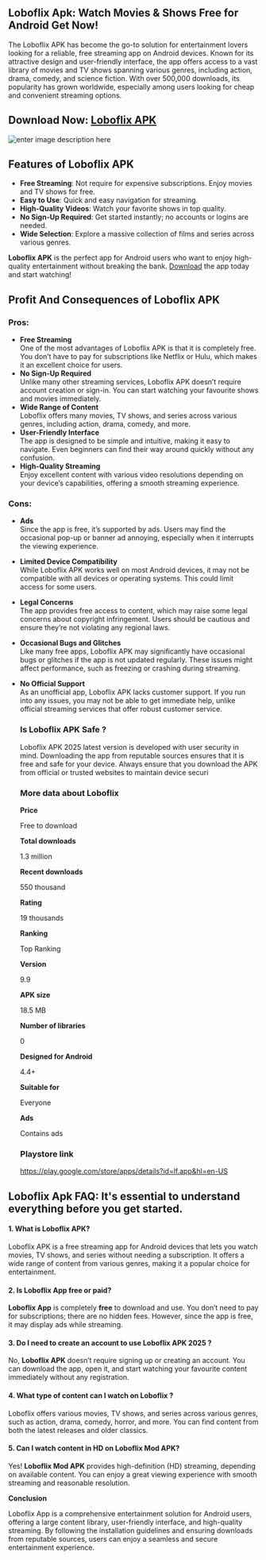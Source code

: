 ## Loboflix Apk: Watch Movies & Shows Free for Android Get Now!
The Loboflix APK has become the go-to solution for entertainment lovers looking for a reliable, free streaming app on Android devices. Known for its attractive design and user-friendly interface, the app offers access to a vast library of movies and TV shows spanning various genres, including action, drama, comedy, and science fiction. With over 500,000 downloads, its popularity has grown worldwide, especially among users looking for cheap and convenient streaming options.
## Download Now: [Loboflix APK](https://www.apkroute.com/loboflix-apk/)
![enter image description here](https://tse2.mm.bing.net/th?id=OIP.y3YovL2-8sMul3wMYYnAYwHaEK&pid=Api&P=0&h=180)
## Features of Loboflix APK

-   **Free Streaming**: Not require for expensive subscriptions. Enjoy movies and TV shows for free.
-   **Easy to Use**: Quick and easy navigation for streaming.
-   **High-Quality Videos**: Watch your favorite shows in top quality.
-   **No Sign-Up Required**: Get started instantly; no accounts or logins are needed.
-   **Wide Selection**: Explore a massive collection of films and series across various genres.

**Loboflix APK** is the perfect app for Android users who want to enjoy high-quality entertainment without breaking the bank. [Download](https://www.apkroute.com/loboflix-apk/) the app today and start watching!
## Profit And Consequences of Loboflix APK

### **Pros:**

-   **Free Streaming**  
    One of the most advantages of Loboflix APK is that it is completely free. You don’t have to pay for subscriptions like Netflix or Hulu, which makes it an excellent choice for users.
-   **No Sign-Up Required**  
    Unlike many other streaming services, Loboflix APK doesn’t require account creation or sign-in. You can start watching your favourite shows and movies immediately.
-   **Wide Range of Content**  
    Loboflix offers many movies, TV shows, and series across various genres, including action, drama, comedy, and more. 
-   **User-Friendly Interface**  
    The app is designed to be simple and intuitive, making it easy to navigate. Even beginners can find their way around quickly without any confusion.
-   **High-Quality Streaming**  
    Enjoy excellent content with various video resolutions depending on your device’s capabilities, offering a smooth streaming experience.

### Cons:

-   **Ads**  
    Since the app is free, it’s supported by ads. Users may find the occasional pop-up or banner ad annoying, especially when it interrupts the viewing experience.
-   **Limited Device Compatibility**  
    While Loboflix APK works well on most Android devices, it may not be compatible with all devices or operating systems. This could limit access for some users.
-   **Legal Concerns**  
    The app provides free access to content, which may raise some legal concerns about copyright infringement. Users should be cautious and ensure they’re not violating any regional laws.
-   **Occasional Bugs and Glitches**  
    Like many free apps, Loboflix APK may significantly have occasional bugs or glitches if the app is not updated regularly. These issues might affect performance, such as freezing or crashing during streaming.
-   **No Official Support**  
    As an unofficial app, Loboflix APK lacks customer support. If you run into any issues, you may not be able to get immediate help, unlike official streaming services that offer robust customer service.
    ### Is Loboflix APK Safe ?
    Loboflix APK 2025 latest version is developed with user security in mind. Downloading the app from reputable sources ensures that it is free and safe for your device. Always ensure that you download the APK from official or trusted websites to maintain device securi
    ### More data about Loboflix
    **Price**

     Free to download

    **Total downloads**

       1.3 million

     **Recent downloads**

       550 thousand

      **Rating**

       19 thousands

    **Ranking**

     Top Ranking

    **Version**

       9.9

    **APK size**

    18.5 MB

    **Number of libraries**

     0

    **Designed for Android**

      4.4+

    **Suitable for**

       Everyone

    **Ads**

    Contains ads
    ### Playstore link
    https://play.google.com/store/apps/details?id=lf.app&hl=en-US
## Loboflix Apk FAQ: It's essential to understand everything before you get started.

#### 1. **What is Loboflix APK?**

Loboflix APK is a free streaming app for Android devices that lets you watch movies, TV shows, and series without needing a subscription. It offers a wide range of content from various genres, making it a popular choice for entertainment.

#### 2. **Is Loboflix App free or paid?**

**Loboflix App** is completely **free** to download and use. You don’t need to pay for subscriptions; there are no hidden fees. However, since the app is free, it may display ads while streaming.

#### 3. **Do I need to create an account to use Loboflix APK 2025 ?**

No, **Loboflix APK** doesn’t require signing up or creating an account. You can download the app, open it, and start watching your favourite content immediately without any registration.

#### 4. **What type of content can I watch on Loboflix ?**

Loboflix offers various movies, TV shows, and series across various genres, such as action, drama, comedy, horror, and more. You can find content from both the latest releases and older classics.

#### 5. **Can I watch content in HD on Loboflix Mod APK?**

Yes! **Loboflix Mod APK** provides high-definition (HD) streaming, depending on available content. You can enjoy a great viewing experience with smooth streaming and reasonable resolution.

**Conclusion**

Loboflix App is a comprehensive entertainment solution for Android users, offering a large content library, user-friendly interface, and high-quality streaming. By following the installation guidelines and ensuring downloads from reputable sources, users can enjoy a seamless and secure entertainment experience.

    
    
    

